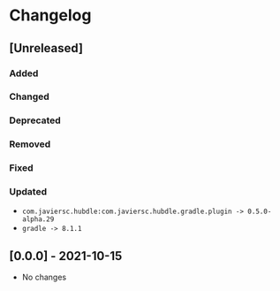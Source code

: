 # Changelog

## [Unreleased]

### Added

### Changed

### Deprecated

### Removed

### Fixed

### Updated

- `com.javiersc.hubdle:com.javiersc.hubdle.gradle.plugin -> 0.5.0-alpha.29`
- `gradle -> 8.1.1`

## [0.0.0] - 2021-10-15

- No changes
